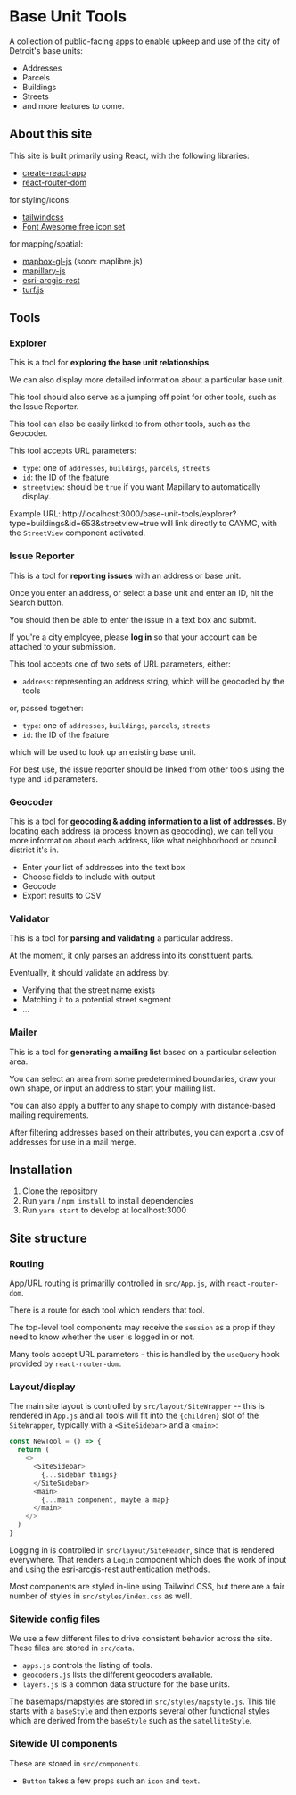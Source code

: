 # Base Unit Tools

A collection of public-facing apps to enable upkeep and use of the city of Detroit's base units:

- Addresses
- Parcels
- Buildings
- Streets
- and more features to come.

## About this site

This site is built primarily using React, with the following libraries:

- [create-react-app](https://create-react-app.dev/)
- [react-router-dom](https://reactrouter.com/web/guides/quick-start)

for styling/icons:
- [tailwindcss](https://tailwindcss.com/)
- [Font Awesome free icon set](https://fontawesome.com/icons?d=gallery&p=2&m=free)

for mapping/spatial:
- [mapbox-gl-js](https://docs.mapbox.com/mapbox-gl-js/api/) (soon: maplibre.js) 
- [mapillary-js](https://mapillary.github.io/mapillary-js/)
- [esri-arcgis-rest](https://esri.github.io/arcgis-rest-js/)
- [turf.js](https://turfjs.org/)

## Tools

### Explorer

This is a tool for **exploring the base unit relationships**.

We can also display more detailed information about a particular base unit.

This tool should also serve as a jumping off point for other tools, such as the Issue Reporter.

This tool can also be easily linked to from other tools, such as the Geocoder.

This tool accepts URL parameters:

- `type`: one of `addresses`, `buildings`, `parcels`, `streets`
- `id`: the ID of the feature
- `streetview`: should be `true` if you want Mapillary to automatically display.

Example URL: http://localhost:3000/base-unit-tools/explorer?type=buildings&id=653&streetview=true will link directly to CAYMC, with the `StreetView` component activated.

### Issue Reporter

This is a tool for **reporting issues** with an address or base unit.

Once you enter an address, or select a base unit and enter an ID, hit the Search button.

You should then be able to enter the issue in a text box and submit.

If you're a city employee, please **log in** so that your account can be attached to your submission.

This tool accepts one of two sets of URL parameters, either:
- `address`: representing an address string, which will be geocoded by the tools

or, passed together:
- `type`: one of `addresses`, `buildings`, `parcels`, `streets`
- `id`: the ID of the feature

which will be used to look up an existing base unit.

For best use, the issue reporter should be linked from other tools using the `type` and `id` parameters.

### Geocoder

This is a tool for **geocoding & adding information to a list of addresses**. By locating each address (a process known as geocoding), we can tell you more information about each address, like what neighborhood or council district it's in.

- Enter your list of addresses into the text box
- Choose fields to include with output
- Geocode
- Export results to CSV

### Validator

This is a tool for **parsing and validating** a particular address.

At the moment, it only parses an address into its constituent parts.

Eventually, it should validate an address by:

- Verifying that the street name exists
- Matching it to a potential street segment
- ...

### Mailer

This is a tool for **generating a mailing list** based on a particular selection area.

You can select an area from some predetermined boundaries, draw your own shape, or input an address to start your mailing list.

You can also apply a buffer to any shape to comply with distance-based mailing requirements.

After filtering addresses based on their attributes, you can export a .csv of addresses for use in a mail merge.

## Installation

1. Clone the repository
2. Run `yarn` / `npm install` to install dependencies
3. Run `yarn start` to develop at localhost:3000

## Site structure

### Routing

App/URL routing is primarilly controlled in `src/App.js`, with `react-router-dom`.

There is a route for each tool which renders that tool. 

The top-level tool components may receive the `session` as a prop if they need to know whether the user is logged in or not.

Many tools accept URL parameters - this is handled by the `useQuery` hook provided by `react-router-dom`.

### Layout/display

The main site layout is controlled by `src/layout/SiteWrapper` -- this is rendered in `App.js` and all tools will fit into the `{children}` slot of the `SiteWrapper`, typically with a `<SiteSidebar>` and a `<main>`:

```js
const NewTool = () => {
  return (
    <>
      <SiteSidebar>
        {...sidebar things}
      </SiteSidebar>
      <main>
        {...main component, maybe a map}
      </main>
    </>
  )
}
```

Logging in is controlled in `src/layout/SiteHeader`, since that is rendered everywhere. That renders a `Login` component which does the work of input and using the esri-arcgis-rest authentication methods.

Most components are styled in-line using Tailwind CSS, but there are a fair number of styles in `src/styles/index.css` as well.

### Sitewide config files

We use a few different files to drive consistent behavior across the site. These files are stored in `src/data`.

- `apps.js` controls the listing of tools.
- `geocoders.js` lists the different geocoders available.
- `layers.js` is a common data structure for the base units.

The basemaps/mapstyles are stored in `src/styles/mapstyle.js`. This file starts with a `baseStyle` and then exports several other functional styles which are derived from the `baseStyle` such as the `satelliteStyle`.

### Sitewide UI components

These are stored in `src/components`.

- `Button` takes a few props such an `icon` and `text`.
